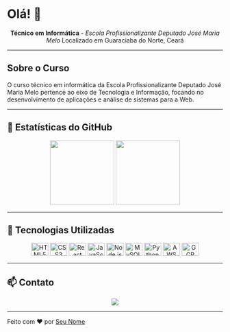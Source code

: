 # Olá! 👋

<div align="center">
  <strong>Técnico em Informática</strong> - <em>Escola Profissionalizante Deputado José Maria Melo</em>  
  Localizado em Guaraciaba do Norte, Ceará
</div>

---

## Sobre o Curso

O curso técnico em informática da Escola Profissionalizante Deputado José Maria Melo pertence ao eixo de Tecnologia e Informação, focando no desenvolvimento de aplicações e análise de sistemas para a Web.

---

## 🌟 Estatísticas do GitHub

<div align="center">
  <img height="150rem" src="https://github-readme-stats.vercel.app/api?username=tiepdjmm&show_icons=true&theme=highcontrast"/>
  <img height="150rem" src="https://github-readme-stats.vercel.app/api/top-langs/?username=tiepdjmm&theme=highcontrast&layout=compact"/>
</div>

---

## 🚀 Tecnologias Utilizadas

<div align="center">
    <img title="HTML5" alt="HTML5" height="30" width="40" src="https://cdn.jsdelivr.net/gh/devicons/devicon/icons/html5/html5-original.svg" />
    <img title="CSS3" alt="CSS3" height="30" width="40" src="https://cdn.jsdelivr.net/gh/devicons/devicon/icons/css3/css3-original.svg" />
    <img title="React" alt="React" height="30" width="40" src="https://cdn.jsdelivr.net/gh/devicons/devicon/icons/react/react-original.svg" />
    <img title="JavaScript" alt="JavaScript" height="30" width="40" src="https://cdn.jsdelivr.net/gh/devicons/devicon/icons/javascript/javascript-original.svg" />
    <img title="Node.js" alt="Node.js" height="30" width="40" src="https://cdn.jsdelivr.net/gh/devicons/devicon/icons/nodejs/nodejs-original.svg" />
    <img title="MySQL" alt="MySQL" height="30" width="40" src="https://cdn.jsdelivr.net/gh/devicons/devicon/icons/mysql/mysql-original.svg" />
    <img title="Python" alt="Python" height="30" width="40" src="https://cdn.jsdelivr.net/gh/devicons/devicon/icons/python/python-original.svg" />
    <img title="AWS" alt="AWS" height="30" width="40" src="https://cdn.jsdelivr.net/gh/devicons/devicon/icons/amazonwebservices/amazonwebservices-original.svg" />
    <img title="GCP" alt="GCP" height="30" width="40" src="https://cdn.jsdelivr.net/gh/devicons/devicon/icons/googlecloud/googlecloud-original.svg" />
</div>

---

## 📫 Contato

<div align="center">
  <a href="https://www.instagram.com/infor_epdjmm/" target="_blank">
    <img src="https://img.shields.io/badge/Instagram-E4405F?style=for-the-badge&logo=instagram&logoColor=white" />
  </a>
</div>

---

Feito com ❤️ por [Seu Nome](https://github.com/tiepdjmm)
